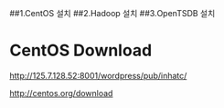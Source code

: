 
##1.CentOS 설치
##2.Hadoop 설치
##3.OpenTSDB 설치

# CentOS Download

http://125.7.128.52:8001/wordpress/pub/inhatc/

http://centos.org/download



